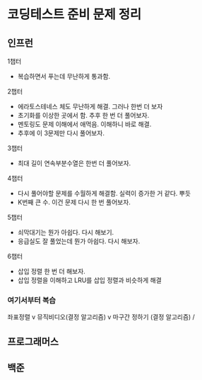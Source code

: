 # 코딩테스트 준비 문제 정리

## 인프런

1챕터

* 복습하면서 푸는데 무난하게 통과함.

2챕터

* 에라토스테네스 체도 무난하게 해결. 그러나 한번 더 보자
* 초기화를 이상한 곳에서 함. 추후 한 번 더 풀어보자.
* 멘토링도 문제 이해에서 애먹음. 이해하니 바로 해결.
* 추후에 이 3문제만 다시 풀어보자.

3챕터

* 최대 길이 연속부분수열은 한번 더 풀어보자.

4챕터

* 다시 풀어야할 문제를 수월하게 해결함. 실력이 증가한 거 같다. 뿌듯
* K번째 큰 수. 이건 문제 다시 한 번 풀어보자.

5챕터

* 쇠막대기는 뭔가 아쉽다. 다시 해보기.
* 응급실도 잘 풀었는데 뭔가 아쉽다. 다시 해보자.

6챕터

* 삽입 정렬 한 번 더 해보자.
* 삽입 정렬을 이해하고 LRU를 삽입 정렬과 비슷하게 해결

### 여기서부터 복습

좌표정렬 v
뮤직비디오(결정 알고리즘) v
마구간 정하기 (결정 알고리즘) /

## 프로그래머스



## 백준




